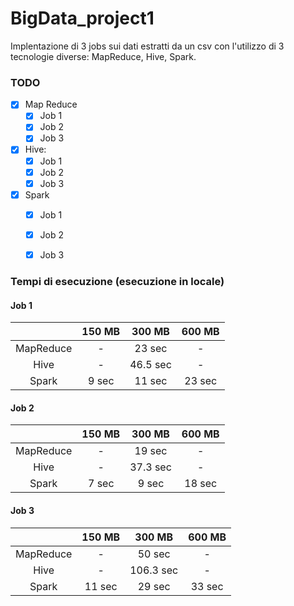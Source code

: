 # BigData_project1
Implentazione di 3 jobs sui dati estratti da un csv con l'utilizzo di 3 tecnologie diverse: MapReduce, Hive, Spark.


### TODO
- [x] Map Reduce
  - [x] Job 1
  - [x] Job 2
  - [x] Job 3
- [x] Hive:
  - [x] Job 1
  - [x] Job 2
  - [x] Job 3
- [x] Spark
  - [x] Job 1
  - [x] Job 2
  - [x] Job 3


### Tempi di esecuzione (esecuzione in locale)
#### Job 1

|           | 150 MB    | 300 MB    | 600 MB    |
| :---:     | :---:     | :---:     | :---:     |
| MapReduce | -         | 23 sec    | -         |
| Hive      | -         | 46.5 sec  | -         |
| Spark     | 9 sec     | 11 sec    | 23 sec    |

#### Job 2

|           | 150 MB    | 300 MB    | 600 MB    |
| :---:     | :---:     | :---:     | :---:     |
| MapReduce | -         | 19 sec    | -         |
| Hive      | -         | 37.3 sec  | -         |
| Spark     | 7 sec     | 9 sec     | 18 sec    |

#### Job 3

|           | 150 MB    | 300 MB    | 600 MB    |
| :---:     | :---:     | :---:     | :---:     |
| MapReduce | -         | 50 sec    | -         |
| Hive      | -         | 106.3 sec | -         |
| Spark     | 11 sec    | 29 sec    | 33 sec    |

